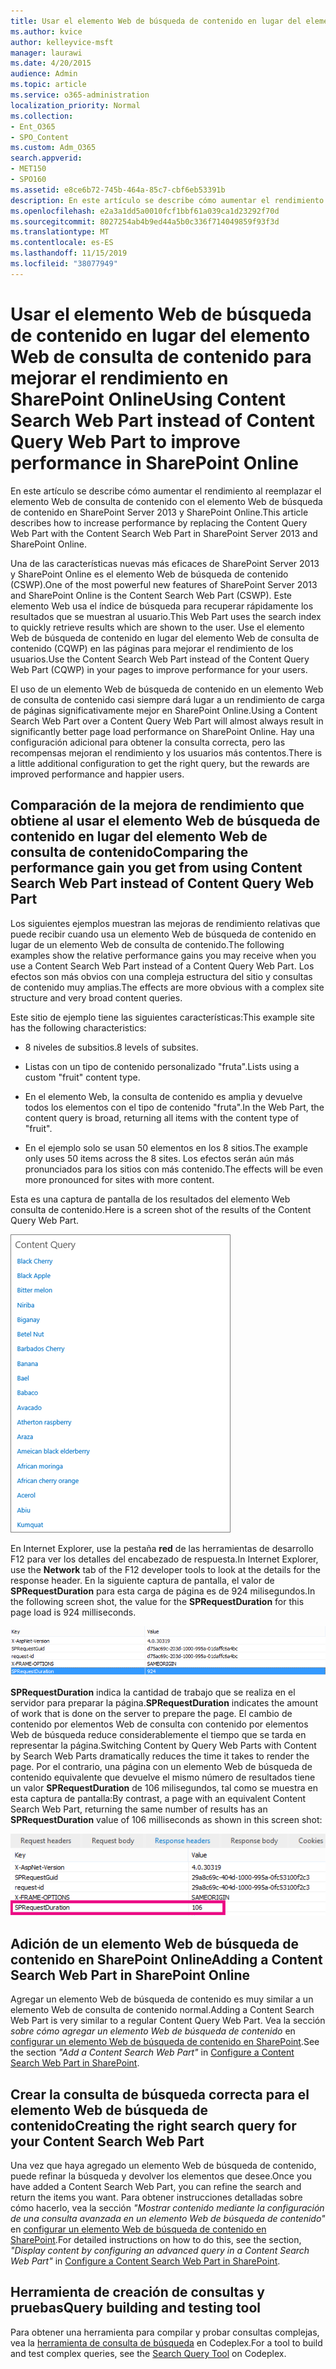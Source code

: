 ```yaml
---
title: Usar el elemento Web de búsqueda de contenido en lugar del elemento Web de consulta de contenido para mejorar el rendimiento en SharePoint Online
ms.author: kvice
author: kelleyvice-msft
manager: laurawi
ms.date: 4/20/2015
audience: Admin
ms.topic: article
ms.service: o365-administration
localization_priority: Normal
ms.collection:
- Ent_O365
- SPO_Content
ms.custom: Adm_O365
search.appverid:
- MET150
- SPO160
ms.assetid: e8ce6b72-745b-464a-85c7-cbf6eb53391b
description: En este artículo se describe cómo aumentar el rendimiento al reemplazar el elemento Web de consulta de contenido con el elemento Web de búsqueda de contenido en SharePoint Server 2013 y SharePoint Online.
ms.openlocfilehash: e2a3a1dd5a0010fcf1bbf61a039ca1d23292f70d
ms.sourcegitcommit: 8027254ab4b9ed44a5b0c336f714049859f93f3d
ms.translationtype: MT
ms.contentlocale: es-ES
ms.lasthandoff: 11/15/2019
ms.locfileid: "38077949"
---
```

# <a name="using-content-search-web-part-instead-of-content-query-web-part-to-improve-performance-in-sharepoint-online"></a><span data-ttu-id="e8294-103">Usar el elemento Web de búsqueda de contenido en lugar del elemento Web de consulta de contenido para mejorar el rendimiento en SharePoint Online</span><span class="sxs-lookup"><span data-stu-id="e8294-103">Using Content Search Web Part instead of Content Query Web Part to improve performance in SharePoint Online</span></span>

<span data-ttu-id="e8294-104">En este artículo se describe cómo aumentar el rendimiento al reemplazar el elemento Web de consulta de contenido con el elemento Web de búsqueda de contenido en SharePoint Server 2013 y SharePoint Online.</span><span class="sxs-lookup"><span data-stu-id="e8294-104">This article describes how to increase performance by replacing the Content Query Web Part with the Content Search Web Part in SharePoint Server 2013 and SharePoint Online.</span></span>
  
<span data-ttu-id="e8294-105">Una de las características nuevas más eficaces de SharePoint Server 2013 y SharePoint Online es el elemento Web de búsqueda de contenido (CSWP).</span><span class="sxs-lookup"><span data-stu-id="e8294-105">One of the most powerful new features of SharePoint Server 2013 and SharePoint Online is the Content Search Web Part (CSWP).</span></span> <span data-ttu-id="e8294-106">Este elemento Web usa el índice de búsqueda para recuperar rápidamente los resultados que se muestran al usuario.</span><span class="sxs-lookup"><span data-stu-id="e8294-106">This Web Part uses the search index to quickly retrieve results which are shown to the user.</span></span> <span data-ttu-id="e8294-107">Use el elemento Web de búsqueda de contenido en lugar del elemento Web de consulta de contenido (CQWP) en las páginas para mejorar el rendimiento de los usuarios.</span><span class="sxs-lookup"><span data-stu-id="e8294-107">Use the Content Search Web Part instead of the Content Query Web Part (CQWP) in your pages to improve performance for your users.</span></span>
  
<span data-ttu-id="e8294-108">El uso de un elemento Web de búsqueda de contenido en un elemento Web de consulta de contenido casi siempre dará lugar a un rendimiento de carga de páginas significativamente mejor en SharePoint Online.</span><span class="sxs-lookup"><span data-stu-id="e8294-108">Using a Content Search Web Part over a Content Query Web Part will almost always result in significantly better page load performance on SharePoint Online.</span></span> <span data-ttu-id="e8294-109">Hay una configuración adicional para obtener la consulta correcta, pero las recompensas mejoran el rendimiento y los usuarios más contentos.</span><span class="sxs-lookup"><span data-stu-id="e8294-109">There is a little additional configuration to get the right query, but the rewards are improved performance and happier users.</span></span>
  
## <a name="comparing-the-performance-gain-you-get-from-using-content-search-web-part-instead-of-content-query-web-part"></a><span data-ttu-id="e8294-110">Comparación de la mejora de rendimiento que obtiene al usar el elemento Web de búsqueda de contenido en lugar del elemento Web de consulta de contenido</span><span class="sxs-lookup"><span data-stu-id="e8294-110">Comparing the performance gain you get from using Content Search Web Part instead of Content Query Web Part</span></span>

<span data-ttu-id="e8294-111">Los siguientes ejemplos muestran las mejoras de rendimiento relativas que puede recibir cuando usa un elemento Web de búsqueda de contenido en lugar de un elemento Web de consulta de contenido.</span><span class="sxs-lookup"><span data-stu-id="e8294-111">The following examples show the relative performance gains you may receive when you use a Content Search Web Part instead of a Content Query Web Part.</span></span> <span data-ttu-id="e8294-112">Los efectos son más obvios con una compleja estructura del sitio y consultas de contenido muy amplias.</span><span class="sxs-lookup"><span data-stu-id="e8294-112">The effects are more obvious with a complex site structure and very broad content queries.</span></span>
  
<span data-ttu-id="e8294-113">Este sitio de ejemplo tiene las siguientes características:</span><span class="sxs-lookup"><span data-stu-id="e8294-113">This example site has the following characteristics:</span></span>
  
- <span data-ttu-id="e8294-114">8 niveles de subsitios.</span><span class="sxs-lookup"><span data-stu-id="e8294-114">8 levels of subsites.</span></span>
    
- <span data-ttu-id="e8294-115">Listas con un tipo de contenido personalizado "fruta".</span><span class="sxs-lookup"><span data-stu-id="e8294-115">Lists using a custom "fruit" content type.</span></span>
    
- <span data-ttu-id="e8294-116">En el elemento Web, la consulta de contenido es amplia y devuelve todos los elementos con el tipo de contenido "fruta".</span><span class="sxs-lookup"><span data-stu-id="e8294-116">In the Web Part, the content query is broad, returning all items with the content type of "fruit".</span></span>
    
- <span data-ttu-id="e8294-117">En el ejemplo solo se usan 50 elementos en los 8 sitios.</span><span class="sxs-lookup"><span data-stu-id="e8294-117">The example only uses 50 items across the 8 sites.</span></span> <span data-ttu-id="e8294-118">Los efectos serán aún más pronunciados para los sitios con más contenido.</span><span class="sxs-lookup"><span data-stu-id="e8294-118">The effects will be even more pronounced for sites with more content.</span></span>
    
<span data-ttu-id="e8294-119">Esta es una captura de pantalla de los resultados del elemento Web consulta de contenido.</span><span class="sxs-lookup"><span data-stu-id="e8294-119">Here is a screen shot of the results of the Content Query Web Part.</span></span>
  
![Gráfico que muestra la consulta de contenido del elemento web](media/b3d41f20-dfe5-46ed-9c0a-31057e82de33.png)
  
<span data-ttu-id="e8294-121">En Internet Explorer, use la pestaña **red** de las herramientas de desarrollo F12 para ver los detalles del encabezado de respuesta.</span><span class="sxs-lookup"><span data-stu-id="e8294-121">In Internet Explorer, use the **Network** tab of the F12 developer tools to look at the details for the response header.</span></span> <span data-ttu-id="e8294-122">En la siguiente captura de pantalla, el valor de **SPRequestDuration** para esta carga de página es de 924 milisegundos.</span><span class="sxs-lookup"><span data-stu-id="e8294-122">In the following screen shot, the value for the **SPRequestDuration** for this page load is 924 milliseconds.</span></span> 
  
![Captura de pantalla que muestra la duración de la solicitud de 924](media/343571f2-a249-4de2-bc11-2cee93498aea.png)
  
 <span data-ttu-id="e8294-124">**SPRequestDuration** indica la cantidad de trabajo que se realiza en el servidor para preparar la página.</span><span class="sxs-lookup"><span data-stu-id="e8294-124">**SPRequestDuration** indicates the amount of work that is done on the server to prepare the page.</span></span> <span data-ttu-id="e8294-125">El cambio de contenido por elementos Web de consulta con contenido por elementos Web de búsqueda reduce considerablemente el tiempo que se tarda en representar la página.</span><span class="sxs-lookup"><span data-stu-id="e8294-125">Switching Content by Query Web Parts with Content by Search Web Parts dramatically reduces the time it takes to render the page.</span></span> <span data-ttu-id="e8294-126">Por el contrario, una página con un elemento Web de búsqueda de contenido equivalente que devuelve el mismo número de resultados tiene un valor **SPRequestDuration** de 106 milisegundos, tal como se muestra en esta captura de pantalla:</span><span class="sxs-lookup"><span data-stu-id="e8294-126">By contrast, a page with an equivalent Content Search Web Part, returning the same number of results has an **SPRequestDuration** value of 106 milliseconds as shown in this screen shot:</span></span> 
  
![Captura de pantalla que muestra la duración de la solicitud de 106](media/b46387ac-660d-4e5e-a11c-cc430e912962.png)
  
## <a name="adding-a-content-search-web-part-in-sharepoint-online"></a><span data-ttu-id="e8294-128">Adición de un elemento Web de búsqueda de contenido en SharePoint Online</span><span class="sxs-lookup"><span data-stu-id="e8294-128">Adding a Content Search Web Part in SharePoint Online</span></span>

<span data-ttu-id="e8294-129">Agregar un elemento Web de búsqueda de contenido es muy similar a un elemento Web de consulta de contenido normal.</span><span class="sxs-lookup"><span data-stu-id="e8294-129">Adding a Content Search Web Part is very similar to a regular Content Query Web Part.</span></span> <span data-ttu-id="e8294-130">Vea la sección *sobre cómo agregar un elemento Web de búsqueda de contenido* en [configurar un elemento Web de búsqueda de contenido en SharePoint](https://support.office.com/article/Configure-a-Content-Search-Web-Part-in-SharePoint-0dc16de1-dbe4-462b-babb-bf8338c36c9a).</span><span class="sxs-lookup"><span data-stu-id="e8294-130">See the section  *"Add a Content Search Web Part"*  in [Configure a Content Search Web Part in SharePoint](https://support.office.com/article/Configure-a-Content-Search-Web-Part-in-SharePoint-0dc16de1-dbe4-462b-babb-bf8338c36c9a).</span></span>
  
## <a name="creating-the-right-search-query-for-your-content-search-web-part"></a><span data-ttu-id="e8294-131">Crear la consulta de búsqueda correcta para el elemento Web de búsqueda de contenido</span><span class="sxs-lookup"><span data-stu-id="e8294-131">Creating the right search query for your Content Search Web Part</span></span>

<span data-ttu-id="e8294-132">Una vez que haya agregado un elemento Web de búsqueda de contenido, puede refinar la búsqueda y devolver los elementos que desee.</span><span class="sxs-lookup"><span data-stu-id="e8294-132">Once you have added a Content Search Web Part, you can refine the search and return the items you want.</span></span> <span data-ttu-id="e8294-133">Para obtener instrucciones detalladas sobre cómo hacerlo, vea la sección *"Mostrar contenido mediante la configuración de una consulta avanzada en un elemento Web de búsqueda de contenido"* en [configurar un elemento Web de búsqueda de contenido en SharePoint](https://support.office.com/article/Configure-a-Content-Search-Web-Part-in-SharePoint-0dc16de1-dbe4-462b-babb-bf8338c36c9a).</span><span class="sxs-lookup"><span data-stu-id="e8294-133">For detailed instructions on how to do this, see the section,  *"Display content by configuring an advanced query in a Content Search Web Part"*  in [Configure a Content Search Web Part in SharePoint](https://support.office.com/article/Configure-a-Content-Search-Web-Part-in-SharePoint-0dc16de1-dbe4-462b-babb-bf8338c36c9a).</span></span>
  
## <a name="query-building-and-testing-tool"></a><span data-ttu-id="e8294-134">Herramienta de creación de consultas y pruebas</span><span class="sxs-lookup"><span data-stu-id="e8294-134">Query building and testing tool</span></span>

<span data-ttu-id="e8294-135">Para obtener una herramienta para compilar y probar consultas complejas, vea la [herramienta de consulta de búsqueda](https://sp2013searchtool.codeplex.com/) en Codeplex.</span><span class="sxs-lookup"><span data-stu-id="e8294-135">For a tool to build and test complex queries, see the [Search Query Tool](https://sp2013searchtool.codeplex.com/) on Codeplex.</span></span> 
  

